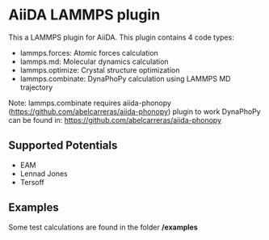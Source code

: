 
AiiDA LAMMPS plugin
====================

This a LAMMPS plugin for AiiDA. 
This plugin contains 4 code types:

- lammps.forces: Atomic forces calculation
- lammps.md: Molecular dynamics calculation
- lammps.optimize: Crystal structure optimization
- lammps.combinate: DynaPhoPy calculation using LAMMPS MD trajectory


Note: lammps.combinate requires aiida-phonopy (https://github.com/abelcarreras/aiida-phonopy) 
plugin to work DynaPhoPy can be found in: https://github.com/abelcarreras/aiida-phonopy

Supported Potentials
--------------------
 - EAM
 - Lennad Jones
 - Tersoff
 
 
Examples
--------
Some test calculations are found in the folder **/examples**
